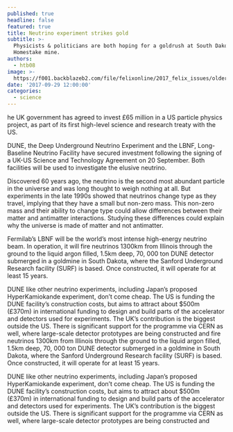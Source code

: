 ```yaml
---
published: true
headline: false
featured: true
title: Neutrino experiment strikes gold
subtitle: >-
  Physicists & politicians are both hoping for a goldrush at South Dakota’s
  Homestake mine.
authors:
  - htb08
image: >-
  https://f001.backblazeb2.com/file/felixonline/2017_felix_issues/older_issues/1669_science_lab.png
date: '2017-09-29 12:00:00'
categories:
  - science
---
```

he UK government has agreed to invest £65 million in a US particle physics project, as part of its first high-level science and research treaty with the US.

DUNE, the Deep Underground Neutrino Experiment and the LBNF, Long-Baseline Neutrino Facility have secured investment following the signing of a UK-US Science and Technology Agreement on 20 September. Both facilities will be used to investigate the elusive neutrino.

 Discovered 60 years  ago, the neutrino is the  second most abundant particle in the universe and was long thought to weigh nothing at all. But experiments in the late 1990s showed that neutrinos change type as they travel,  implying that they have a small but non-zero mass.  This non-zero mass and their ability to change type could allow differences between their matter and antimatter interactions. Studying these differences could explain why the universe is made of matter and not antimatter.
 
Fermilab’s LBNF will be the world’s most intense high-energy neutrino beam. In operation, it will fire neutrinos 1300km from Illinois through the ground to the liquid argon filled, 1.5km deep, 70, 000 ton DUNE detector submerged in a goldmine in South Dakota, where the Sanford Underground Research facility (SURF) is based. Once constructed, it will operate for at least 15 years.

DUNE like other neutrino experiments, including Japan’s proposed HyperKamiokande experiment, don’t come cheap. The US is funding the DUNE facility’s construction costs, but aims to attract about $500m (£370m) in international funding to design and build parts of the accelerator and detectors used for experiments. The UK’s contribution is the biggest outside the US. There is significant support for the programme via CERN as well, where large-scale  detector prototypes are being constructed and fire neutrinos 1300km from Illinois through the ground to the liquid argon filled, 1.5km deep, 70, 000 ton DUNE detector submerged in a goldmine in South Dakota, where the Sanford Underground Research facility (SURF) is based. Once constructed, it will operate for at least 15 years.

DUNE like other neutrino experiments, including Japan’s proposed HyperKamiokande experiment, don’t come cheap. The US is funding the DUNE facility’s construction costs, but aims to attract about $500m (£370m) in international funding to design and build parts of the accelerator and detectors used for experiments. The UK’s contribution is the biggest outside the US. There is significant support for the programme via CERN as well, where large-scale  detector prototypes are being constructed and 